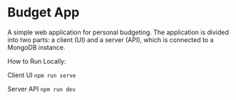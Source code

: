 # Budget App
A simple web application for personal budgeting. The application is divided into two parts: a client (UI) and a server (API), which is connected to a MongoDB instance.

How to Run Locally:

Client UI
`npm run serve`

Server API
`npm run dev`
